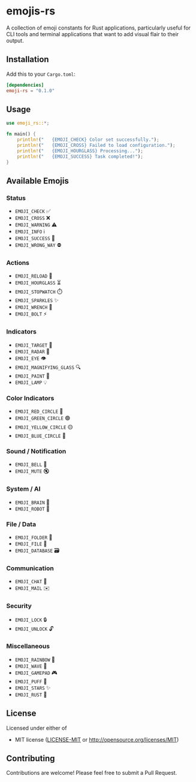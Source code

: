 # emojis-rs

A collection of emoji constants for Rust applications, particularly useful for CLI tools and terminal applications that want to add visual flair to their output.

## Installation

Add this to your `Cargo.toml`:

```toml
[dependencies]
emoji-rs = "0.1.0"
```

## Usage

```rust
use emoji_rs::*;

fn main() {
    println!("   {EMOJI_CHECK} Color set successfully.");
    println!("   {EMOJI_CROSS} Failed to load configuration.");
    println!("   {EMOJI_HOURGLASS} Processing...");
    println!("   {EMOJI_SUCCESS} Task completed!");
}
```

## Available Emojis

### Status
- `EMOJI_CHECK` ✅
- `EMOJI_CROSS` ❌
- `EMOJI_WARNING` ⚠️
- `EMOJI_INFO` ℹ️
- `EMOJI_SUCCESS` 🎉
- `EMOJI_WRONG_WAY` ⛔

### Actions
- `EMOJI_RELOAD` 🔄
- `EMOJI_HOURGLASS` ⏳
- `EMOJI_STOPWATCH` ⏱️
- `EMOJI_SPARKLES` ✨
- `EMOJI_WRENCH` 🔧
- `EMOJI_BOLT` ⚡

### Indicators
- `EMOJI_TARGET` 🎯
- `EMOJI_RADAR` 📡
- `EMOJI_EYE` 👁️
- `EMOJI_MAGNIFYING_GLASS` 🔍
- `EMOJI_PAINT` 🎨
- `EMOJI_LAMP` 💡

### Color Indicators
- `EMOJI_RED_CIRCLE` 🔴
- `EMOJI_GREEN_CIRCLE` 🟢
- `EMOJI_YELLOW_CIRCLE` 🟡
- `EMOJI_BLUE_CIRCLE` 🔵

### Sound / Notification
- `EMOJI_BELL` 🔔
- `EMOJI_MUTE` 🔇

### System / AI
- `EMOJI_BRAIN` 🧠
- `EMOJI_ROBOT` 🤖

### File / Data
- `EMOJI_FOLDER` 📁
- `EMOJI_FILE` 📄
- `EMOJI_DATABASE` 🗃️

### Communication
- `EMOJI_CHAT` 💬
- `EMOJI_MAIL` ✉️

### Security
- `EMOJI_LOCK` 🔒
- `EMOJI_UNLOCK` 🔓

### Miscellaneous
- `EMOJI_RAINBOW` 🌈
- `EMOJI_WAVE` 🌊
- `EMOJI_GAMEPAD` 🎮
- `EMOJI_PUFF` 💨
- `EMOJI_STARS` ✨
- `EMOJI_RUST` 🦀

## License

Licensed under either of

- MIT license ([LICENSE-MIT](LICENSE-MIT) or http://opensource.org/licenses/MIT)

## Contributing

Contributions are welcome! Please feel free to submit a Pull Request.
